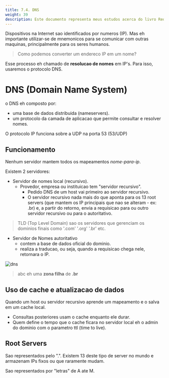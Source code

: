 ```yaml
---
title: 7.4. DNS
weight: 39
description: Este documento representa meus estudos acerca do livro Redes de Computadores e a Internet - uma abordagem top down
---
```


Dispositivos na Internet sao identificados por numeros (IP).
Mas eh importante utilizar-se de mnemonicos para se comunicar com outras maquinas, principalmente para os seres humanos.

> Como podemos converter um endereco IP em um nome?

Esse processo eh chamado de __resolucao de nomes__ em IP's. Para isso, usaremos o protocolo DNS.

# DNS (Domain Name System)

o DNS eh composto por:
- uma base de dados distribuida (nameservers).
- um protocolo da camada de aplicacao que permite consultar e resolver nomes.

O protocolo IP funciona sobre a UDP na porta 53 (53/UDP)

## Funcionamento
Nenhum servidor mantem todos os mapeamentos _nome-para-ip_.

Existem 2 servidores: 
- Servidor de nomes local (recursivo).
    - Provedor, empresa ou instituicao tem "servidor recursivo".
        - Pedido DNS de um host vai primeiro ao servidor recursivo.
        - O servidor recursivo nada mais do que aponta para os 13 root servers (que mantem os IP principais que nao se alteram - ex: .br) e, a partir do retorno, envia a requisicao para ou outro servidor recursivo ou para o autoritativo.

> TLD (Top Level Domain) sao os servidores que gerenciam os dominios finais como '.com' '.org' '.br' etc.
>

- Servidor de Nomes autoritativo
    - contem a base de dados oficial do dominio.
    - realiza a traducao, ou seja, quando a requisicao chega nele, retornara o IP.

![dns](../public/1743514010_grim.png)
> abc eh uma __zona filha__ de __.br__


## Uso de cache e atualizacao de dados
Quando um host ou servidor recursivo aprende um mapeamento e o salva em um cache local. 
- Consultas posteriores usam o cache enquanto ele durar.
- Quem define o tempo que o cache ficara no servidor local  eh o admin do dominio com o parametro ttl (time to live).

## Root Servers
Sao representados pelo ".". Existem 13 deste tipo de server no mundo e armazenam IPs fixos ou que raramente mudam.

Sao representados por "letras" de A ate M.


